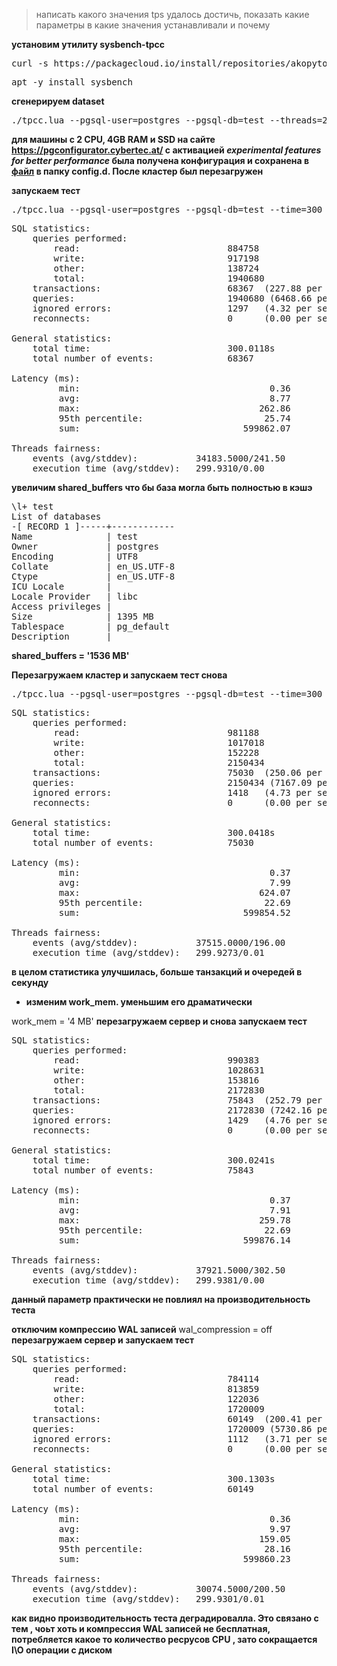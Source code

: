 

>  написать какого значения tps удалось достичь, показать  какие параметры в
какие значения устанавливали и почему

__установим утилиту sysbench-tpcc__
<pre>curl -s https://packagecloud.io/install/repositories/akopytov/sysbench/script.deb.sh | sudo bash</pre>
<pre>apt -y install sysbench</pre>







__сгенерируем dataset__
<pre>./tpcc.lua --pgsql-user=postgres --pgsql-db=test --threads=2 --report-interval=1 --tables=3 --scale=4 --use_fk=0 --db-driver=pgsql prepare</pre>

__для машины с 2 CPU, 4GB RAM и SSD на сайте https://pgconfigurator.cybertec.at/ с активацией _experimental features for better performance_
 была получена конфигурация и сохранена в [файл](https://github.com/pynchon-thomas/PostgrSQL-Education/blob/main/set1.conf) в папку config.d. После кластер был перезагружен__

 __запускаем тест__
 <pre>./tpcc.lua --pgsql-user=postgres --pgsql-db=test --time=300 --threads=2 --report-interval=1 --tables=3 --scale=4 --use_fk=0 --db-driver=pgsql run</pre>

 <pre>SQL statistics:
    queries performed:
        read:                            884758
        write:                           917198
        other:                           138724
        total:                           1940680
    transactions:                        68367  (227.88 per sec.)
    queries:                             1940680 (6468.66 per sec.)
    ignored errors:                      1297   (4.32 per sec.)
    reconnects:                          0      (0.00 per sec.)

General statistics:
    total time:                          300.0118s
    total number of events:              68367

Latency (ms):
         min:                                    0.36
         avg:                                    8.77
         max:                                  262.86
         95th percentile:                       25.74
         sum:                               599862.07

Threads fairness:
    events (avg/stddev):           34183.5000/241.50
    execution time (avg/stddev):   299.9310/0.00
</pre>

__увеличим shared_buffers что бы база могла быть полностью в кэшэ__
<pre>\l+ test
List of databases
-[ RECORD 1 ]-----+------------
Name              | test
Owner             | postgres
Encoding          | UTF8
Collate           | en_US.UTF-8
Ctype             | en_US.UTF-8
ICU Locale        | 
Locale Provider   | libc
Access privileges | 
Size              | 1395 MB
Tablespace        | pg_default
Description       | 
</pre>
__shared_buffers = '1536 MB'__

__Перезагружаем кластер и запускаем тест снова__
<pre>./tpcc.lua --pgsql-user=postgres --pgsql-db=test --time=300 --threads=2 --report-interval=1 --tables=3 --scale=4 --use_fk=0 --db-driver=pgsql run
</pre>
<pre>SQL statistics:
    queries performed:
        read:                            981188
        write:                           1017018
        other:                           152228
        total:                           2150434
    transactions:                        75030  (250.06 per sec.)
    queries:                             2150434 (7167.09 per sec.)
    ignored errors:                      1418   (4.73 per sec.)
    reconnects:                          0      (0.00 per sec.)

General statistics:
    total time:                          300.0418s
    total number of events:              75030

Latency (ms):
         min:                                    0.37
         avg:                                    7.99
         max:                                  624.07
         95th percentile:                       22.69
         sum:                               599854.52

Threads fairness:
    events (avg/stddev):           37515.0000/196.00
    execution time (avg/stddev):   299.9273/0.01
</pre>
__в целом статистика улучшилась, больше танзакций и очередей в секунду__

* __изменим work_mem. уменьшим его драматически__

work_mem = '4 MB'
__перезагружаем сервер и снова запускаем тест__
<pre>SQL statistics:
    queries performed:
        read:                            990383
        write:                           1028631
        other:                           153816
        total:                           2172830
    transactions:                        75843  (252.79 per sec.)
    queries:                             2172830 (7242.16 per sec.)
    ignored errors:                      1429   (4.76 per sec.)
    reconnects:                          0      (0.00 per sec.)

General statistics:
    total time:                          300.0241s
    total number of events:              75843

Latency (ms):
         min:                                    0.37
         avg:                                    7.91
         max:                                  259.78
         95th percentile:                       22.69
         sum:                               599876.14

Threads fairness:
    events (avg/stddev):           37921.5000/302.50
    execution time (avg/stddev):   299.9381/0.00
</pre>
__данный параметр практически не повлиял на производительность теста__

__отключим компрессию WAL записей__
wal_compression = off
__перезагружаем сервер и запускаем тест__
<pre>SQL statistics:
    queries performed:
        read:                            784114
        write:                           813859
        other:                           122036
        total:                           1720009
    transactions:                        60149  (200.41 per sec.)
    queries:                             1720009 (5730.86 per sec.)
    ignored errors:                      1112   (3.71 per sec.)
    reconnects:                          0      (0.00 per sec.)

General statistics:
    total time:                          300.1303s
    total number of events:              60149

Latency (ms):
         min:                                    0.36
         avg:                                    9.97
         max:                                  159.05
         95th percentile:                       28.16
         sum:                               599860.23

Threads fairness:
    events (avg/stddev):           30074.5000/200.50
    execution time (avg/stddev):   299.9301/0.01
</pre>
__как видно производительность теста деградировалла. Это связано с тем , чоьт хоть и компрессия WAL записей не бесплатная, потребляется какое то количество ресрусов CPU , зато сокращается I\O операции с диском__



